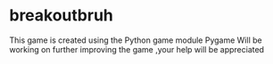 # breakoutbruh
This game is created using the Python game module Pygame
Will be working on further improving the game ,your help will be appreciated
